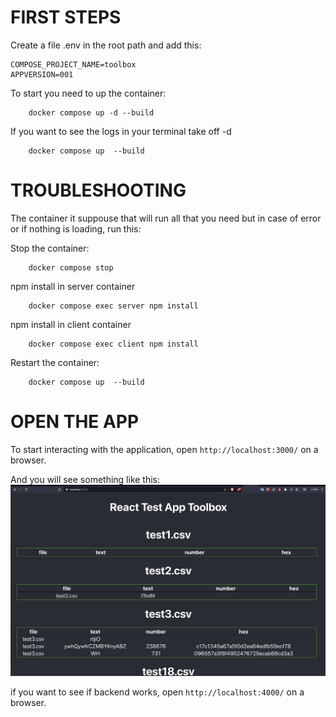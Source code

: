 # FIRST STEPS

Create a file .env in the root path and add this:
```
COMPOSE_PROJECT_NAME=toolbox
APPVERSION=001
```


To start you need to up the container: 

```
    docker compose up -d --build
```

If you want to see the logs in your terminal take off -d 

```
    docker compose up  --build
```

# TROUBLESHOOTING 

The container it suppouse that will run all that you need but in case of error or if nothing is loading, run this: 

Stop the container: 
```
    docker compose stop
```

npm install in server container 
```
    docker compose exec server npm install
```

npm install in client container 
```
    docker compose exec client npm install
```

Restart the container: 
```
    docker compose up  --build
```

# OPEN THE APP

To start interacting with the application, open `http://localhost:3000/` on a browser.


And you will see something like this: 
![](preview.png)


if you want to see if backend works, open `http://localhost:4000/` on a browser.